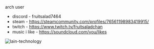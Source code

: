 arch user

- discord - fruitsalad7464
- steam - https://steamcommunity.com/profiles/76561198983419915/
- twitch - https://www.twitch.tv/fruitsaladchan
- music i like - https://soundcloud.com/you/likes

![lain-technology](https://github.com/fruitsaladchan/fruitsaladchan/assets/124645742/58c0af41-d69f-4b89-9f31-7652b2d1934b)
